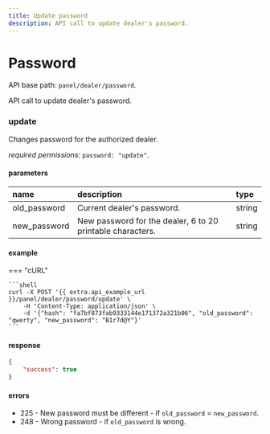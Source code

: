 ```yaml
---
title: Update password
description: API call to update dealer's password.
---
```


# Password

API base path: `panel/dealer/password`.

API call to update dealer's password.

### update

Changes password for the authorized dealer. 

*required permissions*: `password: "update"`.

#### parameters

| name | description | type|
| :------ | :------ | :----- |
| old_password | Current dealer's password. | string |
| new_password | New password for the dealer, 6 to 20 printable characters. | string |

#### example

=== "cURL"

    ```shell
    curl -X POST '{{ extra.api_example_url }}/panel/dealer/password/update' \
        -H 'Content-Type: application/json' \ 
        -d '{"hash": "fa7bf873fab9333144e171372a321b06", "old_password": "qwerty", "new_password": "B1r7d@Y"}'
    ```

#### response

```json
{
    "success": true
}
```

#### errors

* 225 - New password must be different - if `old_password` = `new_password`.
* 248 - Wrong password - if `old_password` is wrong.